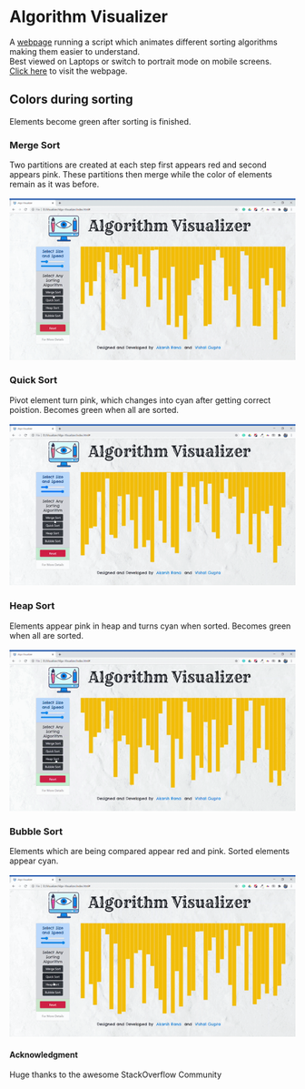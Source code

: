 # Algorithm Visualizer
A <a href="https://abhi-245.github.io/Sorting-Algo-Visualizer">webpage</a> running a script which animates different sorting algorithms making them easier to understand.\
Best viewed on Laptops or switch to portrait mode on mobile screens.
<br>
<a href="https://abhi-245.github.io/Sorting-Algo-Visualizer">Click here</a> to visit the webpage.


## Colors during sorting
Elements become green after sorting is finished.

### Merge Sort
Two partitions are created at each step first appears red and second appears pink.
These partitions then merge while the color of elements remain as it was before.\
<br>
![merge-sort](https://github.com/vkg2000/Algo-Visualizer/blob/master/readme_files/merge.gif)

### Quick Sort
Pivot element turn pink, which changes into cyan after getting correct poistion.
Becomes green when all are sorted.\
<br>
![quick-sort](https://github.com/vkg2000/Algo-Visualizer/blob/master/readme_files/quick.gif)

### Heap Sort
Elements appear pink in heap and turns cyan when sorted.
Becomes green when all are sorted.\
<br>
![heap-sort](https://github.com/vkg2000/Algo-Visualizer/blob/master/readme_files/heap.gif)

### Bubble Sort
Elements which are being compared appear red and pink. Sorted elements appear cyan.\
<br>
![bubble-sort](https://github.com/vkg2000/Algo-Visualizer/blob/master/readme_files/bubble.gif)

#### Acknowledgment

 Huge thanks to the awesome StackOverflow Community
